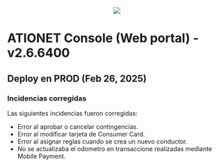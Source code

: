 <p align="center">
  <img src="https://github.com/Ationet/ationetdocs/raw/master/Content/Images/ATIOnetLogo_250x70.png" />
</p>

# ATIONET Console (Web portal) - v2.6.6400

## Deploy en PROD (Feb 26, 2025)


### Incidencias corregidas
Las siguientes incidencias fueron corregidas:
  - Error al aprobar o cancelar contingencias.
  - Error al modificar tarjeta de Consumer Card.
  - Error al asignar reglas cuando se crea un nuevo conductor.
  - No se actualizaba el odometro en transaccione realizadas mediante Mobile Payment.
